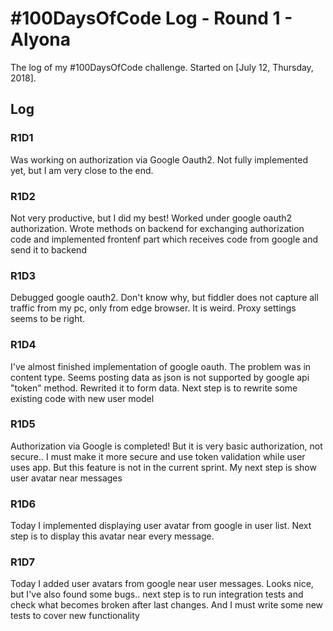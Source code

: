 # #100DaysOfCode Log - Round 1 - Alyona

The log of my #100DaysOfCode challenge. Started on [July 12, Thursday, 2018].

## Log

### R1D1 
Was working on authorization via Google Oauth2. Not fully implemented yet, but I am very close to the end.

### R1D2
Not very productive, but I did my best! Worked under google oauth2 authorization. Wrote methods on backend for exchanging authorization code and implemented frontenf part which receives code from google and send it to backend

### R1D3
Debugged google oauth2. Don't know why, but fiddler does not capture all traffic from my pc, only from edge browser. It is weird. Proxy settings seems to be right. 

### R1D4
I've almost finished implementation of google oauth. The problem was in content type. Seems posting data as json is not supported by google api "token" method. Rewrited it to form data. Next step is to rewrite some existing code with new user model

### R1D5
Authorization via Google is completed! But it is very basic authorization, not secure.. I must make it more secure and use token validation while user uses app. But this feature is not in the current sprint. My next step is show user avatar near messages 

### R1D6
Today I implemented displaying user avatar from google in user list. Next step is to display this avatar near every message. 

### R1D7
Today I added user avatars from google near user messages. Looks nice, but I've also found some bugs.. next step is to run integration tests and check what becomes broken after last changes. And I must write some new tests to cover new functionality
